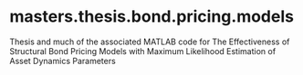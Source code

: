# masters.thesis.bond.pricing.models
Thesis and much of the associated MATLAB code for The Effectiveness of Structural Bond Pricing Models with Maximum Likelihood Estimation of Asset Dynamics Parameters
